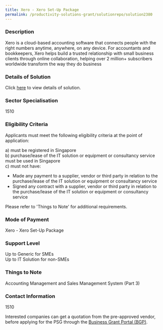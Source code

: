 ```yaml
---
title: Xero - Xero Set-Up Package
permalink: /productivity-solutions-grant/solutionrepo/solution2380
---
```


### Description

Xero is a cloud-based accounting software that connects people with the right numbers anytime, anywhere, on any device. For accountants and bookkeepers, Xero helps build a trusted relationship with small business clients through online collaboration, helping over 2 million+ subscribers worldwide transform the way they do business

### Details of Solution

Click <a href='Budget Accounts Pte Ltd' target='_blank' rel='noopener'>here</a> to view details of solution.

### Sector Specialisation

 1510 

### Eligibility Criteria

Applicants must meet the following eligibility criteria at the point of application:

a) must be registered in Singapore <br>
b) purchase/lease of the IT solution or equipment or consultancy service must be used in Singapore <br>
c) must not have:
- Made any payment to a supplier, vendor or third party in relation to the purchase/lease of the IT solution or equipment or consultancy service
- Signed any contract with a supplier, vendor or third party in relation to the purchase/lease of the IT solution or equipment or consultancy service

Please refer to 'Things to Note' for additional requirements.

### Mode of Payment
Xero - Xero Set-Up Package

### Support Level
Up to Generic for SMEs <br>
Up to IT Solution for non-SMEs

### Things to Note
Accounting Management and Sales Management System (Part 3)

### Contact Information
1510

Interested companies can get a quotation from the pre-approved vendor, before applying for the PSG through the <a target='_blank' rel='noopener' href='https://www.businessgrants.gov.sg/'>Business Grant Portal (BGP)</a>.
